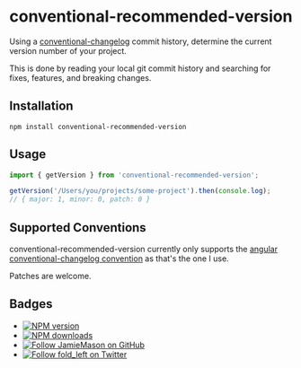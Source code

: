 # conventional-recommended-version

Using a
[conventional-changelog](https://github.com/ajoslin/conventional-changelog)
commit history, determine the current version number of your project.

This is done by reading your local git commit history and searching for fixes,
features, and breaking changes.

## Installation

```
npm install conventional-recommended-version
```

## Usage

```js
import { getVersion } from 'conventional-recommended-version';

getVersion('/Users/you/projects/some-project').then(console.log);
// { major: 1, minor: 0, patch: 0 }
```

## Supported Conventions

conventional-recommended-version currently only supports the
[angular conventional-changelog convention](https://github.com/ajoslin/conventional-changelog/blob/master/conventions/angular.md)
as that's the one I use.

Patches are welcome.

## Badges

- [![NPM version](http://img.shields.io/npm/v/conventional-recommended-version.svg?style=flat-square)](https://www.npmjs.com/package/conventional-recommended-version)
- [![NPM downloads](http://img.shields.io/npm/dm/conventional-recommended-version.svg?style=flat-square)](https://www.npmjs.com/package/conventional-recommended-version)
- [![Follow JamieMason on GitHub](https://img.shields.io/github/followers/JamieMason.svg?style=social&label=Follow)](https://github.com/JamieMason)
- [![Follow fold_left on Twitter](https://img.shields.io/twitter/follow/fold_left.svg?style=social&label=Follow)](https://twitter.com/fold_left)

